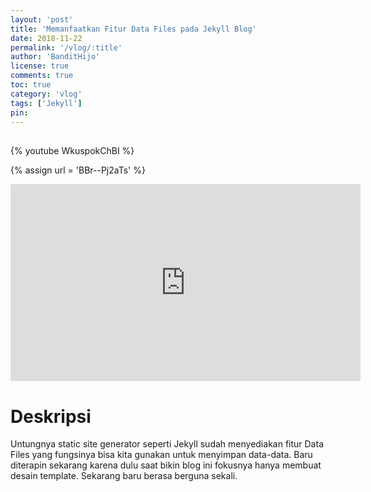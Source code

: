```yaml
---
layout: 'post'
title: 'Memanfaatkan Fitur Data Files pada Jekyll Blog'
date: 2018-11-22
permalink: '/vlog/:title'
author: 'BanditHijo'
license: true
comments: true
toc: true
category: 'vlog'
tags: ['Jekyll']
pin:
---
```


<div style="margin-top:30px;"></div>

{% youtube WkuspokChBI %}
<br>
<!-- EMBED CONTAINER: YOUTUBE -->
{% assign url = 'BBr--Pj2aTs' %}
<div class='embed-container'>
<iframe width="560" height="315" src="https://www.youtube.com/embed/{{ url }}" frameborder="0" allow="accelerometer; autoplay; encrypted-media; gyroscope; picture-in-picture" allowfullscreen></iframe>
</div>

# Deskripsi

Untungnya static site generator seperti Jekyll sudah menyediakan fitur Data Files yang fungsinya bisa kita gunakan untuk menyimpan data-data. Baru diterapin sekarang karena dulu saat bikin blog ini fokusnya hanya membuat desain template. Sekarang baru berasa berguna sekali.
